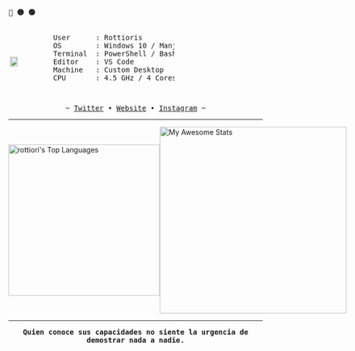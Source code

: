 <p align="left"><b><samp>🔴 🟡 🟢</samp></b></p>

<div style="display: flex; align-items: center;">
  <!-- Imagen de perfil -->
  <img src="https://avatars.githubusercontent.com/u/185826827?v=4" width="17%" align="right" />
  
  <!-- Información del usuario -->
  <div style="width: 240px;">
    <pre>
User      : Rottioris
OS        : Windows 10 / Manjaro-xfce
Terminal  : PowerShell / Bash
Editor    : VS Code
Machine   : Custom Desktop
CPU       : 4.5 GHz / 4 Cores / 8 Threads

</pre>
  </div>
</div>

<p align="center">
  <samp> 
     ~
     <a href="https://x.com/rottioris" target="_blank">Twitter</a> &#8226;
     <a href="https://rottioris.site/" target="_blank">Website</a> &#8226;
     <a href="https://www.instagram.com/rottioris/" target="_blank">Instagram</a>
     ~
  </samp>
</p>

---
<div style="display: flex; justify-content: space-between; align-items: center;">
  <img src="https://github-readme-stats.vercel.app/api/top-langs/?username=rottiori&theme=tokyonight&show_icons=true&hide_border=false&layout=compact" alt="rottiori's Top Languages" width="300"/>
  <img src="https://awesome-github-stats.azurewebsites.net/user-stats/rottiori?cardType=github&theme=tokyonight&preferLogin=true" alt="My Awesome Stats" width="370" left="100"/>
</div>

---

<p align="center"><b><samp>Quien conoce sus capacidades no siente la urgencia de demostrar nada a nadie.</samp></b></p>

   
